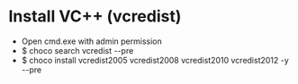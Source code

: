 Install VC++ (vcredist)
=====
* Open cmd.exe with admin permission
* $ choco search vcredist --pre
* $ choco install vcredist2005 vcredist2008 vcredist2010 vcredist2012 -y --pre

